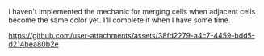 I haven't implemented the mechanic for merging cells when adjacent cells become the same color yet. I'll complete it when I have some time.

https://github.com/user-attachments/assets/38fd2279-a4c7-4459-bdd5-d214bea80b2e

